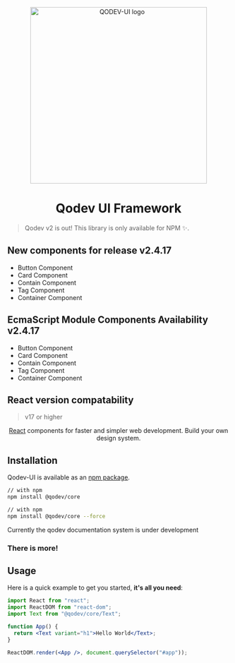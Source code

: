 <p align="center">
  <a href="#" rel="noopener" target="_blank"><img width="400" src="https://github.com/JMSevilla/qodev-core/blob/master/assets/qdvui.png" alt="QODEV-UI logo"></a></p>
</p>

<h1 align="center">Qodev UI Framework</h1>

> Qodev v2 is out! This library is only available for NPM ✨.

## New components for release v2.4.17

<ul>
  <li>Button Component</li>
  <li>Card Component</li>
  <li>Contain Component</li>
  <li>Tag Component</li>
  <li>Container Component</li>
</ul>

## EcmaScript Module Components Availability v2.4.17

<ul>
  <li>Button Component</li>
  <li>Card Component</li>
  <li>Contain Component</li>
  <li>Tag Component</li>
  <li>Container Component</li>
</ul>

## React version compatability

> v17 or higher

<div align="center">

[React](https://reactjs.org/) components for faster and simpler web development. Build your own design system.

</div>

## Installation

Qodev-UI is available as an [npm package](https://www.npmjs.com/package/@qodev/core).

```sh
// with npm
npm install @qodev/core
```

```sh
// with npm
npm install @qodev/core --force
```

Currently the qodev documentation system is under development

### There is more!

## Usage

Here is a quick example to get you started, **it's all you need**:

```jsx
import React from "react";
import ReactDOM from "react-dom";
import Text from "@qodev/core/Text";

function App() {
  return <Text variant="h1">Hello World</Text>;
}

ReactDOM.render(<App />, document.querySelector("#app"));
```
